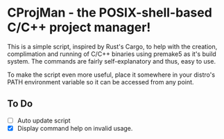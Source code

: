 # CProjMan - the POSIX-shell-based C/C++ project manager!

This is a simple script, inspired by Rust's Cargo, to help with the creation, complimation and 
running of C/C++ binaries using premake5 as it's build system. The commands are fairly 
self-explanatory and thus, easy to use.

To make the script even more useful, place it somewhere in your distro's PATH environment variable 
so it can be accessed from any point.

## To Do

- [ ] Auto update script
- [x] Display command help on invalid usage.
